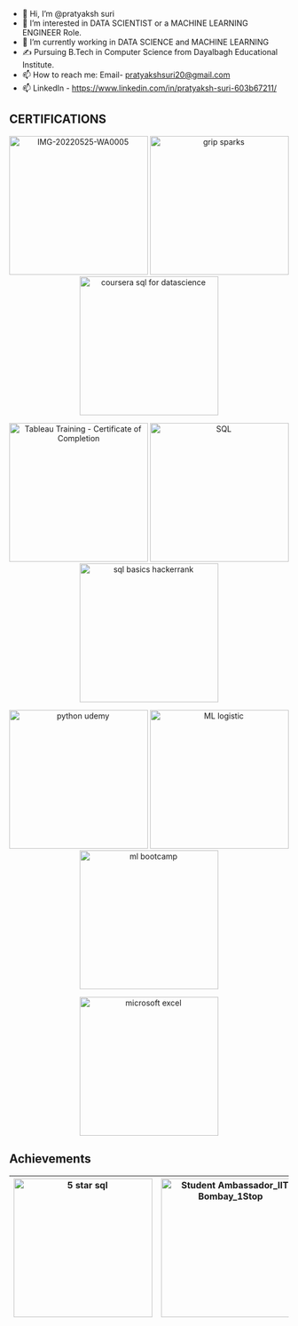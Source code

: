 - 👋 Hi, I’m @pratyaksh suri
- 👀 I’m interested in DATA SCIENTIST or a MACHINE LEARNING ENGINEER Role. 
- 🌱 I’m currently working in DATA SCIENCE  and MACHINE LEARNING  
- ✍ Pursuing B.Tech in Computer Science from Dayalbagh Educational Institute.
- 📫 How to reach me: Email- pratyakshsuri20@gmail.com
- 📫 LinkedIn - https://www.linkedin.com/in/pratyaksh-suri-603b67211/

## CERTIFICATIONS

<p align="center">
  <img src="https://github.com/pratyakshsuri2003/pratyakshsuri2003/raw/main/assets/115720372/65356a5e-407b-41ae-872a-5c6b51021543.png" width="250" alt="IMG-20220525-WA0005">
  <img src="https://github.com/pratyakshsuri2003/pratyakshsuri2003/raw/main/assets/115720372/110344aa-bcbf-44e4-8b9f-2234314e654d.png" width="250" alt="grip sparks">
  <img src="https://github.com/pratyakshsuri2003/pratyakshsuri2003/raw/main/assets/115720372/fc4c3e37-b69a-4b97-b491-8185e4cd4696.png" width="250" alt="coursera sql for datascience">
</p>

<p align="center">
  <img src="https://github.com/pratyakshsuri2003/pratyakshsuri2003/raw/main/assets/115720372/862d0e0a-7c0d-45fd-a595-9481d2db5c65.png" width="250" alt="Tableau Training - Certificate of Completion">
  <img src="https://github.com/pratyakshsuri2003/pratyakshsuri2003/raw/main/assets/115720372/4867e1ae-1b65-4910-9fa3-e3ed164c7fe7.png" width="250" alt="SQL">
  <img src="https://github.com/pratyakshsuri2003/pratyakshsuri2003/raw/main/assets/115720372/d9ef8d39-fc77-4c0d-99d9-8a7c0f1df7c7.png" width="250" alt="sql basics hackerrank">
</p>

<p align="center">
  <img src="https://github.com/pratyakshsuri2003/pratyakshsuri2003/raw/main/assets/115720372/45d44201-7857-457f-a65d-154195046419.png" width="250" alt="python udemy">
  <img src="https://github.com/pratyakshsuri2003/pratyakshsuri2003/raw/main/assets/115720372/2f807536-d2de-4550-ab17-d61a0b70c656.png" width="250" alt="ML logistic">
  <img src="https://github.com/pratyakshsuri2003/pratyakshsuri2003/raw/main/assets/115720372/c2bf0332-d042-4e93-aef8-24b535023620.png" width="250" alt="ml bootcamp">
</p>

<p align="center">
  <img src="https://github.com/pratyakshsuri2003/pratyakshsuri2003/raw/main/assets/115720372/d75ab2fa-d5fb-4573-94d1-5575f3a98eb2.png" width="250" alt="microsoft excel">
</p>



## Achievements

| <img src="https://github.com/pratyakshsuri2003/pratyakshsuri2003/assets/115720372/a7ecf660-8e65-4d9a-a0d2-11244ce13467" width="250" alt="5 star sql"> | <img src="https://github.com/pratyakshsuri2003/pratyakshsuri2003/assets/115720372/f35aaf95-9146-426f-860e-79f44b8be584" width="250" alt="Student Ambassador_IIT Bombay_1Stop"> |
| --- | --- |
